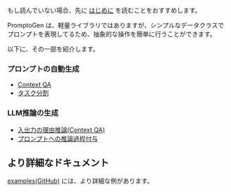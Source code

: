 もし読んでいない場合、先に [はじめに](../getting-started/installation.md) を読むことをおすすめします。

PromptoGen は、軽量ライブラリではありますが、シンプルなデータクラスでプロンプトを表現してるため、抽象的な操作を簡単に行うことができます。

以下に、その一部を紹介します。

### プロンプトの自動生成

- [Context QA](context-qa.md)
- [タスク分割](task-splitter.md)

### LLM推論の生成

- [入出力の理由推論(Context QA)](context-qa-reasoning.md)
- [プロンプトへの推論過程付与](prompt-reasoning.md)

## より詳細なドキュメント

[examples(GitHub)](https://github.com/zawakin/promptogen/tree/main/examples) には、より詳細な例があります。
